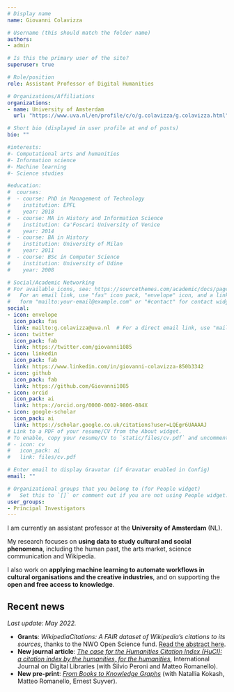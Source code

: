 ```yaml
---
# Display name
name: Giovanni Colavizza

# Username (this should match the folder name)
authors:
- admin

# Is this the primary user of the site?
superuser: true

# Role/position
role: Assistant Professor of Digital Humanities

# Organizations/Affiliations
organizations:
- name: University of Amsterdam
  url: "https://www.uva.nl/en/profile/c/o/g.colavizza/g.colavizza.html"

# Short bio (displayed in user profile at end of posts)
bio: ""

#interests:
#- Computational arts and humanities
#- Information science
#- Machine learning
#- Science studies

#education:
#  courses:
#  - course: PhD in Management of Technology
#    institution: EPFL
#    year: 2018
#  - course: MA in History and Information Science
#    institution: Ca'Foscari University of Venice
#    year: 2014
#  - course: BA in History
#    institution: University of Milan
#    year: 2011
#  - course: BSc in Computer Science
#    institution: University of Udine
#    year: 2008

# Social/Academic Networking
# For available icons, see: https://sourcethemes.com/academic/docs/page-builder/#icons
#   For an email link, use "fas" icon pack, "envelope" icon, and a link in the
#   form "mailto:your-email@example.com" or "#contact" for contact widget.
social:
- icon: envelope
  icon_pack: fas
  link: mailto:g.colavizza@uva.nl  # For a direct email link, use "mailto:g.colavizza@uva.nl".
- icon: twitter
  icon_pack: fab
  link: https://twitter.com/giovanni1085
- icon: linkedin
  icon_pack: fab
  link: https://www.linkedin.com/in/giovanni-colavizza-850b3342
- icon: github
  icon_pack: fab
  link: https://github.com/Giovanni1085
- icon: orcid
  icon_pack: ai
  link: https://orcid.org/0000-0002-9806-084X
- icon: google-scholar
  icon_pack: ai
  link: https://scholar.google.co.uk/citations?user=LQEgr6UAAAAJ
# Link to a PDF of your resume/CV from the About widget.
# To enable, copy your resume/CV to `static/files/cv.pdf` and uncomment the lines below.
# - icon: cv
#   icon_pack: ai
#   link: files/cv.pdf

# Enter email to display Gravatar (if Gravatar enabled in Config)
email: ""

# Organizational groups that you belong to (for People widget)
#   Set this to `[]` or comment out if you are not using People widget.
user_groups:
- Principal Investigators
---
```


I am currently an assistant professor at the **University of Amsterdam** (NL).

My research focuses on **using data to study cultural and social phenomena**, including the human past, the arts market, science communication and Wikipedia. 

I also work on **applying machine learning to automate workflows in cultural organisations and the creative industries**, and on supporting the **open and free access to knowledge**.

## Recent news
*Last update: May 2022.*
<!--
* **News**: I will be visiting the [University of Bologna's Digital Humanities Advanced Research Centre](https://centri.unibo.it/dharc/en) during the first semester of the new academic year. See [here for more details](https://www.unibo.it/sitoweb/giovanni.colavizza).
* **Article**: *[Local2Global: Scaling global representation learning on graphs
via local training](https://arxiv.org/abs/2107.12224)*, *KDD2021*, with Lucas Jeub, Xiaowen Dong, Marya Bazzi, and Mihai Cucuringu.
* **Article**: *[Archives and AI: An Overview of Current Debates and Future Perspectives](https://arxiv.org/abs/2105.01117)*, *Journal on Computing and Cultural Heritage*, with Tobias Blanke, Charles Jeurgens, Julia Noordegraaf.
-->

* **Grants**: *WikipediaCitations: A FAIR dataset of Wikipedia’s citations to its sources*, thanks to the NWO Open Science fund. [Read the abstract here](https://www.nwo.nl/en/researchprogrammes/open-science/open-science-fund/open-science-fund-2021-awarded-grants).
* **New journal article**: *[The case for the Humanities Citation Index (HuCI): a citation index by the humanities, for the humanities](https://link.springer.com/article/10.1007/s00799-022-00327-0)*, International Journal on Digital Libraries (with Silvio Peroni and Matteo Romanello). 
* **New pre-print**: *[From Books to Knowledge Graphs](https://arxiv.org/abs/2204.10766)* (with Natallia Kokash, Matteo Romanello, Ernest Suyver). 

